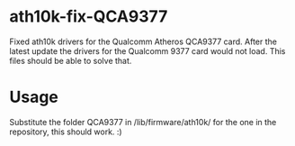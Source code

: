 # ath10k-fix-QCA9377
Fixed ath10k drivers for the Qualcomm Atheros QCA9377 card. After the latest update the drivers for the Qualcomm 9377 card would not load. This files should be able to solve that.

# Usage
Substitute the folder QCA9377 in /lib/firmware/ath10k/ for the one in the repository, this should work. :)
